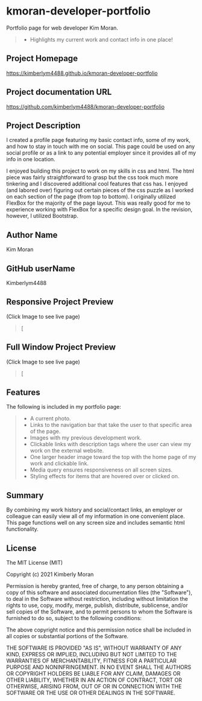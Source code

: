 # kmoran-developer-portfolio
Portfolio page for web developer Kim Moran.
> * Highlights my current work and contact info in one place!

## Project Homepage
https://kimberlym4488.github.io/kmoran-developer-portfolio

## Project documentation URL
https://github.com/kimberlym4488/kmoran-developer-portfolio

## Project Description
I created a profile page featuring my basic contact info, some of my work, and how to stay in touch with me on social.  This page could be used on any social profile or as a link to any potential employer since it provides all of my info in one location.

I enjoyed building this project to work on my skills in css and html. The html piece was fairly straightforward to grasp but the css took much more tinkering and I discovered additional cool features that css has. I enjoyed (and labored over) figuring out certain pieces of the css puzzle as I worked on each section of the page (from top to bottom). I originally utilized FlexBox for the majority of the page layout. This was really good for me to experience working with FlexBox for a specific design goal. In the revision, however, I utilized Bootstrap. 

## Author Name
Kim Moran
## GitHub userName
Kimberlym4488

## Responsive Project Preview 
(Click Image to see live page)

>[


## Full Window Project Preview 
(Click Image to see live page)

>[    



## Features

The following is included in my portfolio page:

> * A current photo.
> * Links to the navigation bar that take the user to that specific area of the page.
> * Images with my previous development work.
> * Clickable links with description tags where the user can view my work on the external website.
> * One larger header image toward the top with the home page of my work and clickable link.
> * Media query ensures responsiveness on all screen sizes.
> * Styling effects for items that are hovered over or clicked on.

## Summary

By combining my work history and social/contact links, an employer or colleague can easily view all of my information in one convenient place. This page functions well on any screen size and includes semantic html functionality.

## License
The MIT License (MIT)

Copyright (c) 2021 Kimberly Moran

Permission is hereby granted, free of charge, to any person obtaining a copy of this software and associated documentation files (the "Software"), to deal in the Software without restriction, including without limitation the rights to use, copy, modify, merge, publish, distribute, sublicense, and/or sell copies of the Software, and to permit persons to whom the Software is furnished to do so, subject to the following conditions:

The above copyright notice and this permission notice shall be included in all copies or substantial portions of the Software.

THE SOFTWARE IS PROVIDED "AS IS", WITHOUT WARRANTY OF ANY KIND, EXPRESS OR IMPLIED, INCLUDING BUT NOT LIMITED TO THE WARRANTIES OF MERCHANTABILITY, FITNESS FOR A PARTICULAR PURPOSE AND NONINFRINGEMENT. IN NO EVENT SHALL THE AUTHORS OR COPYRIGHT HOLDERS BE LIABLE FOR ANY CLAIM, DAMAGES OR OTHER LIABILITY, WHETHER IN AN ACTION OF CONTRACT, TORT OR OTHERWISE, ARISING FROM, OUT OF OR IN CONNECTION WITH THE SOFTWARE OR THE USE OR OTHER DEALINGS IN THE SOFTWARE.